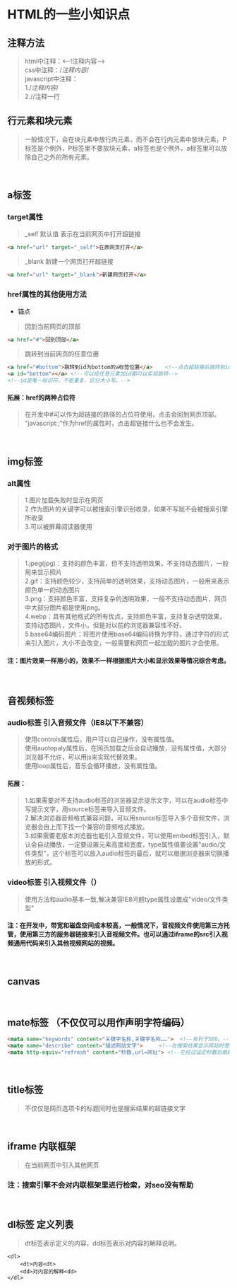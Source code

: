 # HTML的一些小知识点

## 注释方法
> html中注释：<--!注释内容--><br/>
css中注释：/*注释内容*/<br/>
javascript中注释：<br/>
1./*注释内容*/<br/>
2.//注释一行

## 行元素和块元素
> 一般情况下，会在块元素中放行内元素，而不会在行内元素中放块元素，P标签是个例外，P标签里不要放块元素，a标签也是个例外，a标签里可以放除自己之外的所有元素。

<br/>

## a标签
### target属性
> _self 默认值 表示在当前网页中打开超链接</br>
```html
<a href="url" target="_self">在原网页打开</a>
```
> _blank 新建一个网页打开超链接
```html
<a href="url" target="_blank">新建网页打开</a>
```

### href属性的其他使用方法
- 锚点
> 回到当前网页的顶部
```html
<a href="#">回到顶部</a>
```
> 跳转到当前网页的任意位置
```html
<a href="#bottom">跳转到id为bottom的a标签位置</a>	<!--点击超链接后跳转到id为buttom的标签位置-->
<a id="bottom"></a>	<!--可以给任意元素加id都可以实现跳转-->
<!--id是唯一标识符，不能重复，区分大小写。-->
```
#### 拓展：href的两种占位符
> 在开发中#可以作为超链接的路径的占位符使用，点击会回到网页顶部。
> "javascript:;"作为href的属性时，点击超链接什么也不会发生。

<br/>

## img标签
### alt属性
> 1.图片加载失败时显示在网页</br>
2.作为图片的关键字可以被搜索引擎识别收录，如果不写就不会被搜索引擎所收录</br>
3.可以被屏幕阅读器使用

### 对于图片的格式
> 1.jpeg(jpg)：支持的颜色丰富，但不支持透明效果，不支持动态图片，一般用来显示照片<br/>
2.gif：支持颜色较少，支持简单的透明效果，支持动态图片，一般用来表示颜色单一的动态图片<br/>
3.png：支持颜色丰富，支持复杂的透明效果，一般不支持动态图片，网页中大部分图片都是使用png。<br/>
4.webp：具有其他格式的所有优点，支持颜色丰富，支持复杂透明效果，支持动态图片，文件小，但是对以前的浏览器兼容性不好。<br/>
5.base64编码图片：将图片使用base64编码转换为字符，通过字符的形式来引入图片，大小不会改变，一般需要和网页一起加载的图片才会使用。<br/>
#### 注：图片效果一样用小的，效果不一样根据图片大小和显示效果等情况综合考虑。

<br/>

## 音视频标签
### audio标签 引入音频文件（IE8以下不兼容）
> 使用controls属性后，用户可以自己操作，没有属性值。<br/>
> 使用auotopaly属性后，在网页加载之后会自动播放，没有属性值，大部分浏览器不允许，可以用js来实现代替效果。<br/>
> 使用loop属性后，音乐会循环播放，没有属性值。<br/>
#### 拓展：
> 1.如果需要对不支持audio标签的浏览器显示提示文字，可以在audio标签中写提示文字，用source标签来导入音频文件。<br/>
2.解决浏览器音频格式兼容问题，可以用source标签导入多个音频文件，浏览器会自上而下找一个兼容的音频格式播放。<br/>
3.如果需要老版本浏览器也能引入音频文件，可以使用embed标签引入，默认会自动播放，一定要设置元素高度和宽度，type属性值要设置"audio/文件类型"，这个标签可以放入audio标签的最后，就可以根据浏览器来切换播放的形式。

### video标签 引入视频文件（）
> 使用方法和audio基本一致,解决兼容IE8问题type属性设置成"video/文件类型"

#### 注：在开发中，带宽和磁盘空间成本较高，一般情况下，音视频文件使用第三方托管，使用第三方的服务器链接来引入音视频文件。也可以通过iframe的src引入视频通用代码来引入其他视频网站的视频。

<br/>

## canvas
>
<br/>

## mate标签 （不仅仅可以用作声明字符编码）
```html
<mata name="keywords" content="关键字名称,关键字名称……">	<!--有利于SEO。-->
<mate name="describe" content="描述网站文字">		<!--在搜索结果显示网站时旁边的描述性文字-->
<mate http-equiv="refresh" content="秒数,url=网址">	<!--在经过设定秒数后跳转到url的网址，叫做重定向-->
```

<br/>

## title标签
> 不仅仅是网页选项卡的标题同时也是搜索结果的超链接文字

<br/>

## iframe 内联框架
> 在当前网页中引入其他网页
### 注：搜索引擎不会对内联框架里进行检索，对seo没有帮助

<br/>

## dl标签 定义列表
> dt标签表示定义的内容，dd标签表示对内容的解释说明。
```
<dl>
	<dt>内容<dt>
	<dd>对内容的解释<dd>
</dl>
```

<br/>
